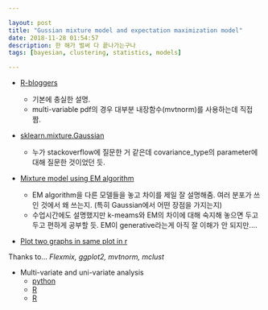 ```yaml
---

layout: post
title: "Gussian mixture model and expectation maximization model"
date: 2018-11-28 01:54:57
description: 한 해가 벌써 다 끝나가는구나
tags: [bayesian, clustering, statistics, models]

---
```


- [R-bloggers](https://www.r-bloggers.com/an-intro-to-gaussian-mixture-modeling/)
  - 기본에 충실한 설명.
  - multi-variable pdf의 경우 대부분 내장함수(mvtnorm)를 사용하는데 직접 짬.

- [sklearn.mixture.Gaussian](https://scikit-learn.org/stable/modules/generated/sklearn.mixture.GaussianMixture.html)
  - 누가 stackoverflow에 질문한 거 같은데 covariance_type의 parameter에 대해 질문한 것이었던 듯.

- [Mixture model using EM algorithm](http://tinyheero.github.io/2016/01/03/gmm-em.html)
  - EM algorithm을 다른 모델들을 놓고 차이를 제일 잘 설명해줌. 여러 분포가 쓰인 것에서 왜 쓰는지. (특히 Gaussian에서 어떤 장점을 가지는지)
  - 수업시간에도 설명했지만 k-meams와 EM의 차이에 대해 숙지해 놓으면 두고두고 편하게 공부할 듯. EM이 generative라는게 아직 잘 이해가 안 되지만....
  
 - [Plot two graphs in same plot in r](https://stackoverflow.com/questions/2564258/plot-two-graphs-in-same-plot-in-r)
 
  Thanks to... *Flexmix, ggplot2, mvtnorm, mclust*

- Multi-variate and uni-variate analysis
    - [python](https://towardsdatascience.com/the-art-of-effective-visualization-of-multi-dimensional-data-6c7202990c57)
    - [R](http://lmdvr.r-forge.r-project.org/figures/figures.html)
    - [R](http://geog.uoregon.edu/bartlein/courses/geog495/lec05.html)
